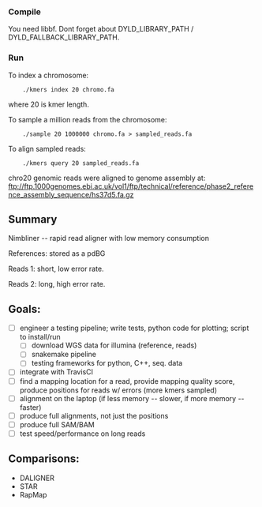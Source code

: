 ### Compile

You need libbf. Dont forget about DYLD_LIBRARY_PATH / DYLD_FALLBACK_LIBRARY_PATH.

### Run

To index a chromosome:

```
	./kmers index 20 chromo.fa
```

where 20 is kmer length.

To sample a million reads from the chromosome:

```
	./sample 20 1000000 chromo.fa > sampled_reads.fa
```

To align sampled reads:

```
	./kmers query 20 sampled_reads.fa
```

chro20 genomic reads were aligned to genome assembly at:
ftp://ftp.1000genomes.ebi.ac.uk/vol1/ftp/technical/reference/phase2_reference_assembly_sequence/hs37d5.fa.gz

## Summary 

Nimbliner -- rapid read aligner with low memory consumption

References: stored as a pdBG

Reads 1: short, low error rate.

Reads 2: long, high error rate.

## Goals: 
 
- [ ] engineer a testing pipeline; write tests, python code for plotting; script to install/run
  -  [ ] download WGS data for illumina (reference, reads)
  -  [ ] snakemake pipeline
  -  [ ] testing frameworks for python, C++, seq. data
- [ ] integrate with TravisCI
- [ ] find a mapping location for a read, provide mapping quality score, produce positions for reads w/ errors (more kmers sampled)
- [ ] alignment on the laptop (if less memory -- slower, if more memory -- faster)
- [ ] produce full alignments, not just the positions
- [ ] produce full SAM/BAM
- [ ] test speed/performance on long reads

## Comparisons:
 - DALIGNER
 - STAR
 - RapMap
